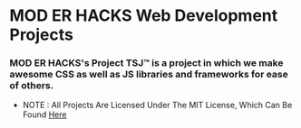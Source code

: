# MOD ER HACKS Web Development Projects

### MOD ER HACKS's Project TSJ™ is a project in which we make awesome CSS as well as JS libraries and frameworks for ease of others.

- NOTE : All Projects Are Licensed Under The MIT License, Which Can Be Found [Here](https://moderhacks.github.io/LICENSE.md)
